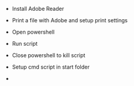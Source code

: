 - Install Adobe Reader
- Print a file with Adobe and setup print settings
- Open powershell
- Run script

- Close powershell to kill script


- Setup cmd script in start folder
- 